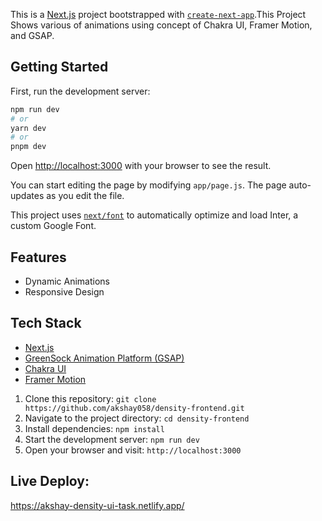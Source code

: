 This is a [Next.js](https://nextjs.org/) project bootstrapped with [`create-next-app`](https://github.com/vercel/next.js/tree/canary/packages/create-next-app).This Project Shows various of animations using concept of Chakra UI, Framer Motion, and GSAP.

## Getting Started

First, run the development server:

```bash
npm run dev
# or
yarn dev
# or
pnpm dev
```

Open [http://localhost:3000](http://localhost:3000) with your browser to see the result.

You can start editing the page by modifying `app/page.js`. The page auto-updates as you edit the file.

This project uses [`next/font`](https://nextjs.org/docs/basic-features/font-optimization) to automatically optimize and load Inter, a custom Google Font.

## Features

- Dynamic Animations
- Responsive Design

## Tech Stack

- [Next.js](https://nextjs.org/)
- [GreenSock Animation Platform (GSAP)](https://greensock.com/gsap/)
- [Chakra UI](https://chakra-ui.com/)
- [Framer Motion](https://www.framer.com/motion/)

1. Clone this repository: `git clone https://github.com/akshay058/density-frontend.git`
2. Navigate to the project directory: `cd density-frontend`
3. Install dependencies: `npm install`
4. Start the development server: `npm run dev`
5. Open your browser and visit: `http://localhost:3000`

## Live Deploy:

https://akshay-density-ui-task.netlify.app/
